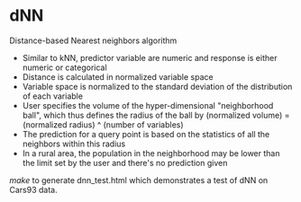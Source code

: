 # dNN
Distance-based Nearest neighbors algorithm

* Similar to kNN, predictor variable are numeric and response is either numeric or categorical
* Distance is calculated in normalized variable space
* Variable space is normalized to the standard deviation of the distribution of each variable
* User specifies the volume of the hyper-dimensional "neighborhood ball", which thus defines the radius of the ball by (normalized volume) = (normalized radius) ^ (number of variables)
* The prediction for a query point is based on the statistics of all the neighbors within this radius
* In a rural area, the population in the neighborhood may be lower than the limit set by the user and there's no prediction given

_make_ to generate dnn_test.html which demonstrates a test of dNN on Cars93 data.
